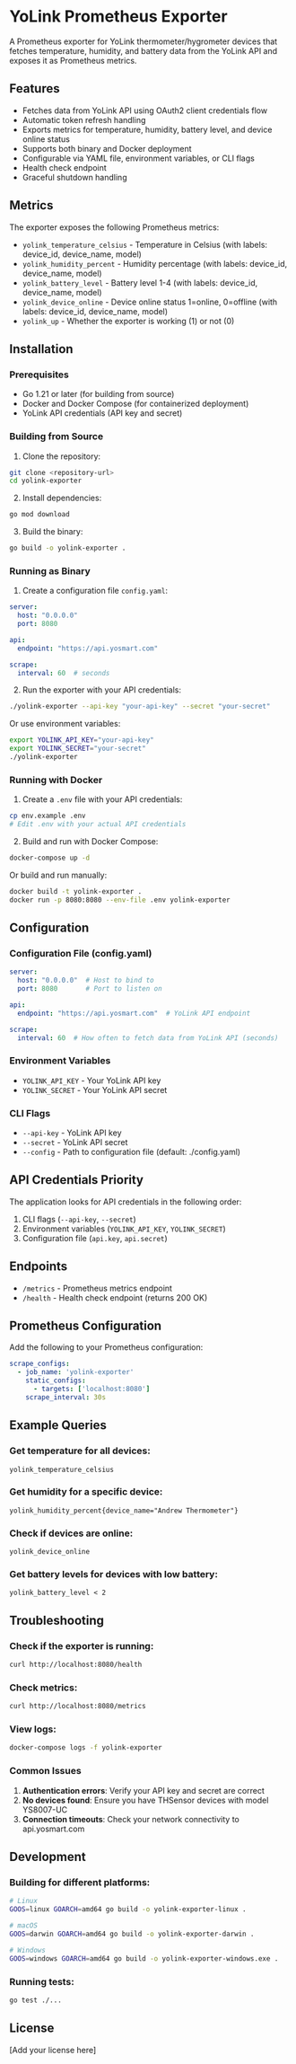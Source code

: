 # YoLink Prometheus Exporter

A Prometheus exporter for YoLink thermometer/hygrometer devices that fetches temperature, humidity, and battery data from the YoLink API and exposes it as Prometheus metrics.

## Features

- Fetches data from YoLink API using OAuth2 client credentials flow
- Automatic token refresh handling
- Exports metrics for temperature, humidity, battery level, and device online status
- Supports both binary and Docker deployment
- Configurable via YAML file, environment variables, or CLI flags
- Health check endpoint
- Graceful shutdown handling

## Metrics

The exporter exposes the following Prometheus metrics:

- `yolink_temperature_celsius` - Temperature in Celsius (with labels: device_id, device_name, model)
- `yolink_humidity_percent` - Humidity percentage (with labels: device_id, device_name, model)
- `yolink_battery_level` - Battery level 1-4 (with labels: device_id, device_name, model)
- `yolink_device_online` - Device online status 1=online, 0=offline (with labels: device_id, device_name, model)
- `yolink_up` - Whether the exporter is working (1) or not (0)

## Installation

### Prerequisites

- Go 1.21 or later (for building from source)
- Docker and Docker Compose (for containerized deployment)
- YoLink API credentials (API key and secret)

### Building from Source

1. Clone the repository:
```bash
git clone <repository-url>
cd yolink-exporter
```

2. Install dependencies:
```bash
go mod download
```

3. Build the binary:
```bash
go build -o yolink-exporter .
```

### Running as Binary

1. Create a configuration file `config.yaml`:
```yaml
server:
  host: "0.0.0.0"
  port: 8080

api:
  endpoint: "https://api.yosmart.com"

scrape:
  interval: 60  # seconds
```

2. Run the exporter with your API credentials:
```bash
./yolink-exporter --api-key "your-api-key" --secret "your-secret"
```

Or use environment variables:
```bash
export YOLINK_API_KEY="your-api-key"
export YOLINK_SECRET="your-secret"
./yolink-exporter
```

### Running with Docker

1. Create a `.env` file with your API credentials:
```bash
cp env.example .env
# Edit .env with your actual API credentials
```

2. Build and run with Docker Compose:
```bash
docker-compose up -d
```

Or build and run manually:
```bash
docker build -t yolink-exporter .
docker run -p 8080:8080 --env-file .env yolink-exporter
```

## Configuration

### Configuration File (config.yaml)

```yaml
server:
  host: "0.0.0.0"  # Host to bind to
  port: 8080       # Port to listen on

api:
  endpoint: "https://api.yosmart.com"  # YoLink API endpoint

scrape:
  interval: 60  # How often to fetch data from YoLink API (seconds)
```

### Environment Variables

- `YOLINK_API_KEY` - Your YoLink API key
- `YOLINK_SECRET` - Your YoLink API secret

### CLI Flags

- `--api-key` - YoLink API key
- `--secret` - YoLink API secret
- `--config` - Path to configuration file (default: ./config.yaml)

## API Credentials Priority

The application looks for API credentials in the following order:
1. CLI flags (`--api-key`, `--secret`)
2. Environment variables (`YOLINK_API_KEY`, `YOLINK_SECRET`)
3. Configuration file (`api.key`, `api.secret`)

## Endpoints

- `/metrics` - Prometheus metrics endpoint
- `/health` - Health check endpoint (returns 200 OK)

## Prometheus Configuration

Add the following to your Prometheus configuration:

```yaml
scrape_configs:
  - job_name: 'yolink-exporter'
    static_configs:
      - targets: ['localhost:8080']
    scrape_interval: 30s
```

## Example Queries

### Get temperature for all devices:
```
yolink_temperature_celsius
```

### Get humidity for a specific device:
```
yolink_humidity_percent{device_name="Andrew Thermometer"}
```

### Check if devices are online:
```
yolink_device_online
```

### Get battery levels for devices with low battery:
```
yolink_battery_level < 2
```

## Troubleshooting

### Check if the exporter is running:
```bash
curl http://localhost:8080/health
```

### Check metrics:
```bash
curl http://localhost:8080/metrics
```

### View logs:
```bash
docker-compose logs -f yolink-exporter
```

### Common Issues

1. **Authentication errors**: Verify your API key and secret are correct
2. **No devices found**: Ensure you have THSensor devices with model YS8007-UC
3. **Connection timeouts**: Check your network connectivity to api.yosmart.com

## Development

### Building for different platforms:
```bash
# Linux
GOOS=linux GOARCH=amd64 go build -o yolink-exporter-linux .

# macOS
GOOS=darwin GOARCH=amd64 go build -o yolink-exporter-darwin .

# Windows
GOOS=windows GOARCH=amd64 go build -o yolink-exporter-windows.exe .
```

### Running tests:
```bash
go test ./...
```

## License

[Add your license here] 